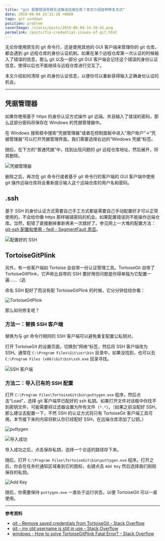 ```yaml
---
title: "git 配置错误导致无法推送远端仓库？本文介绍各种修复方式"
date: 2019-06-04 15:31:18 +0800
tags: git windows
position: problem
coverImage: /static/posts/2019-06-04-14-39-41.png
permalink: /posts/fix-credential-issues-of-git.html
---
```


无论你使用原生的 git 命令行，还是使用其他的 GUI 客户端来管理你的 git 仓库，都会遇到 git 远程仓库的身份认证机制。如果在某个远程仓库第一次认证的时候输入了错误的信息，那么 git 以及一部分 git GUI 客户端会记住这个错误的身份认证信息，使得以后也不能继续与远程仓库进行交互了。

本文介绍如何清除 git 的身份认证信息，以便你可以重新获得输入正确身份认证的机会。

---

<div id="toc"></div>

## 凭据管理器

如果你使用基于 https 的身份认证方式操作 git 远端，并且输入了错误的密码，那么这部分密码将保存在 Windows 的凭据管理器中。

在 Windows 搜索框中搜索“凭据管理器”或者在控制面板中进入“用户账户”->“凭据管理器”可以打开凭据管理界面。我们需要选择右边的“Windows 凭据”标签。

随后，在下方的“普通凭据”中，找到出现问题的 git 远程仓库地址，然后展开，将其删除。

![凭据管理器](/static/posts/2019-06-04-14-39-41.png)

删除之后，再次在 git 命令行或者基于 git 命令行的客户端的 GUI 客户端中使用 git 操作远端仓库将会重新提示输入这个远端仓库的用户名和密码。

## .ssh

基于 SSH 的身份认证方式需要自己手工方式都是需要自己手动配置好才可以正常使用的，不会给你像 https 那样输错密码的机会。如果配置错误则不能操作远端仓库。当然，配错了直接删掉重新再来一次就好了。参见网上一大堆的配置方法：[git-ssh 配置和使用 - fedl - SegmentFault 思否](https://segmentfault.com/a/1190000002645623)。

![配置好的 SSH](/static/posts/2019-06-04-14-57-50.png)

## TortoiseGitPlink

另外，有一些客户端如 Tortoise 会自带一份认证管理工具。TortoiseGit 自带了 TortoiseGitPlink，它声称比自带的 SSH 要好用但问题是你得单独为它配置一遍……（逃

命名 SSH 配好了而没有配 TortoiseGitPlink 的时候，它分分钟挂给你看：

![TortoiseGitPlink](/static/posts/2019-06-04-14-55-01.png)

那么如何修复呢？

### 方法一：替换 SSH 客户端

替换为与 git 命令行相同的 SSH 客户端可以避免重复配置公私钥对。

打开 TortoiseGit 的设置页面，切换到“网络”标签，然后将 SSH 客户端改为 SSH。通常在 `C:\Program Files\Git\usr\bin` 目录中，如果没找到，也可以去 `C:\Program Files (x86)\Git\bin\ssh.exe` 目录寻找。

![SSH 客户端](/static/posts/2019-06-04-15-22-34.png)

### 方法二：导入已有的 SSH 配置

打开 `C:\Program Files\TortoiseGit\bin\puttygen.exe` 程序，然后点击“Load”，选择 git 客户端早已配好的 ssh 私钥。如果打开文件对话框中你找不到密钥文件，可能需要将过滤器设置为所有文件（`*.*`）。（如果之前没配好 SSH，那么建议去配置一下，不然 SSH 的认证方式将只有 TortoiseGit 客户端工具可用。本节接下来的内容将默认你已经配好 SSH，在远端仓库添加了公钥。）

![puttygen](/static/posts/2019-06-04-15-13-15.png)

![导入成功](/static/posts/2019-06-04-15-17-17.png)

导入成功之后，点击保存私钥，选择一个合适的路径存下来。

随后，打开 `C:\Program Files\TortoiseGit\bin\puttygen.exe` 程序。打开之后，你会在任务栏通知区域看到它的图标，右键点击 `Add Key` 然后选择我们刚刚保存的私钥。

![Add Key](/static/posts/2019-06-04-15-25-17.png)

随后，你需要保持 `puttygen.exe` 一直处于运行状态，以便 TortoiseGit 可以一直使用。

---

**参考资料**

- [git - Remove saved credentials from TortoiseGit - Stack Overflow](https://stackoverflow.com/a/31782500/6233938)
- [git - my old username is still in use - Stack Overflow](https://stackoverflow.com/a/39944557/6233938)
- [windows - How to solve TortoiseGitPlink Fatal Error? - Stack Overflow](https://stackoverflow.com/questions/28106717/how-to-solve-tortoisegitplink-fatal-error)


